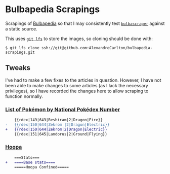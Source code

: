 # Bulbapedia Scrapings

Scrapings of [Bulbapedia](https://bulbapedia.bulbagarden.net/wiki/Main_Page) so
that I may consistently test [`bulbascraper`](https://github.com/AlexandreCarlton/bulbascraper)
against a static source.

This uses [`git lfs`](https://git-lfs.github.com/) to store the images, so
cloning should be done with:

```
$ git lfs clone ssh://git@github.com:AlexandreCarlton/bulbapedia-scrapings.git
```

## Tweaks
I've had to make a few fixes to the articles in question.
However, I have not been able to make changes to some articles (as I lack the
necessary privileges), so I have recorded the changes here to allow scraping to
function normally.

### [List of Pokémon by National Pokédex Number](https://bulbapedia.bulbagarden.net/wiki/List_of_Pok%C3%A9mon_by_National_Pok%C3%A9dex_number)

```diff
	{{rdex|149|643|Reshiram|2|Dragon|Fire}}
-	{{rdex|150|644|Zekrom |2|Dragon|Electric}}
+	{{rdex|150|644|Zekrom|2|Dragon|Electric}}
	{{rdex|151|645|Landorus|2|Ground|Flying}}
```

### [Hoopa](https://bulbapedia.bulbagarden.net/wiki/Hoopa_%28Pokémon%29)

```diff
	===Stats===
+	====Base stats====
	=====Hoopa Confined=====
```

